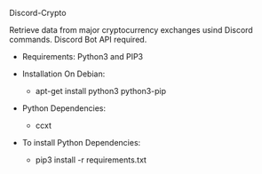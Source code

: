 Discord-Crypto

Retrieve data from major cryptocurrency exchanges usind Discord commands.
Discord Bot API required.

- Requirements: Python3 and PIP3

- Installation On Debian:
	- apt-get install python3 python3-pip

- Python Dependencies:
	- ccxt

- To install Python Dependencies:
	- pip3 install -r requirements.txt



